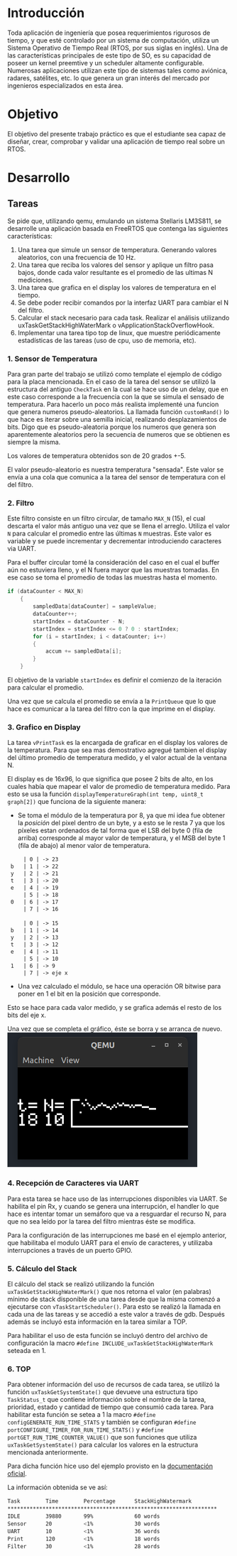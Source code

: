 # Introducción
Toda aplicación de ingenierı́a que posea requerimientos rigurosos de tiempo, y que esté controlado por un sistema de computación, utiliza un Sistema Operativo de Tiempo Real (RTOS, por sus siglas en inglés). Una de las caracterı́sticas principales de este tipo de SO, es su capacidad de poseer un kernel preemtive y un scheduler altamente configurable. Numerosas aplicaciones utilizan este tipo de sistemas tales como aviónica, radares, satélites, etc. lo que genera un gran interés del mercado por ingenieros especializados en esta área.

# Objetivo
El objetivo del presente trabajo práctico es que el estudiante sea capaz de diseñar, crear, comprobar y validar una aplicación de tiempo real sobre un RTOS.

# Desarrollo
## Tareas
Se pide que, utilizando qemu, emulando un sistema Stellaris LM3S811, se desarrolle una aplicación basada en FreeRTOS que contenga las siguientes caracterı́sticas:
1. Una tarea que simule un sensor de temperatura. Generando valores aleatorios, con una frecuencia de 10 Hz.
2. Una tarea que reciba los valores del sensor y aplique un filtro pasa bajos, donde cada valor resultante es el promedio de las ultimas N mediciones.
3. Una tarea que grafica en el display los valores de temperatura en el tiempo.
4. Se debe poder recibir comandos por la interfaz UART para cambiar el N del filtro.
5. Calcular el stack necesario para cada task. Realizar el análisis utilizando uxTaskGetStackHighWaterMark o vApplicationStackOverflowHook.
6. Implementar una tarea tipo top de linux, que muestre periódicamente estadı́sticas de las tareas (uso de cpu, uso de memoria, etc).

### 1. Sensor de Temperatura
Para gran parte del trabajo se utilizó como template el ejemplo de código para la placa mencionada. 
En el caso de la tarea del sensor se utilizó la estructura del antiguo `CheckTask` en la cual se hace uso de un delay, que en este caso corresponde a la frecuencia con la que se simula el sensado de temperatura.
Para hacerlo un poco más realista implementé una funcion que genera numeros pseudo-aleatorios.
La llamada función `customRand()` lo que hace es iterar sobre una semilla inicial, realizando desplazamientos de bits. Digo que es pseudo-aleatoria porque los numeros que genera son aparentemente aleatorios pero la secuencia de numeros que se obtienen es siempre la misma. 

Los valores de temperatura obtenidos son de 20 grados +-5.

El valor pseudo-aleatorio es nuestra temperatura "sensada".
Este valor se envía a una cola que comunica a la tarea del sensor de temperatura con el del filtro.

### 2. Filtro
Este filtro consiste en un filtro circular, de tamaño `MAX_N` (15), el cual descarta el valor más antiguo una vez que se llena el arreglo. Utiliza el valor `N` para calcular el promedio entre las últimas `N` muestras. Este valor es variable y se puede incrementar y decrementar introduciendo caracteres via UART. 

Para el buffer circular tomé la consideración del caso en el cual el buffer aún no estuviera lleno, y el N fuera mayor que las muestras tomadas. En ese caso se toma el promedio de todas las muestras hasta el momento.

```c
if (dataCounter < MAX_N)
    {
        sampledData[dataCounter] = sampleValue;
        dataCounter++;
        startIndex = dataCounter - N;
        startIndex = startIndex <= 0 ? 0 : startIndex; 
        for (i = startIndex; i < dataCounter; i++)
        {
            accum += sampledData[i];
        }
    }
```

El objetivo de la variable `startIndex` es definir el comienzo de la iteración para calcular el promedio. 

Una vez que se calcula el promedio se envía a la `PrintQueue` que lo que hace es comunicar a la tarea del filtro con la que imprime en el display.

### 3. Grafico en Display
La tarea `vPrintTask` es la encargada de graficar en el display los valores de la temperatura.
Para que sea mas demostrativo agregué tambien el display del último promedio de temperatura medido, y el valor actual de la ventana N.

El display es de 16x96, lo que significa que posee 2 bits de alto, en los cuales había que mapear el valor de promedio de temperatura medido. Para esto se usa la función `displayTemperatureGraph(int temp, uint8_t graph[2])` que funciona de la siguiente manera:
- Se toma el módulo de la temperatura por 8, ya que mi idea fue obtener la _posición_ del pixel dentro de un byte, y a esto se le resta 7 ya que los píxeles estan ordenados de tal forma que el LSB del byte 0 (fila de arriba) corresponde al mayor valor de temperatura, y el MSB del byte 1 (fila de abajo) al menor valor de temperatura.
```
     | 0 | -> 23
 b   | 1 | -> 22
 y   | 2 | -> 21
 t   | 3 | -> 20
 e   | 4 | -> 19
     | 5 | -> 18
 0   | 6 | -> 17
     | 7 | -> 16

     | 0 | -> 15
 b   | 1 | -> 14
 y   | 2 | -> 13
 t   | 3 | -> 12
 e   | 4 | -> 11
     | 5 | -> 10
 1   | 6 | -> 9
     | 7 | -> eje x
```
- Una vez calculado el módulo, se hace una operación OR bitwise para poner en 1 el bit en la posición que corresponde.

Esto se hace para cada valor medido, y se grafica además el resto de los bits del eje x.

Una vez que se completa el gráfico, éste se borra y se arranca de nuevo.
![Display](images/displayRTOS.png)

### 4. Recepción de Caracteres via UART
Para esta tarea se hace uso de las interrupciones disponibles via UART. Se habilita el pin Rx, y cuando se genera una interrupción, el handler lo que hace es intentar tomar un semáforo que va a resguardar el recurso N, para que no sea leído por la tarea del filtro mientras éste se modifica.

Para la configuración de las interrupciones me basé en el ejemplo anterior, que habilitaba el modulo UART para el envío de caracteres, y utilizaba interrupciones a través de un puerto GPIO. 

### 5. Cálculo del Stack
El cálculo del stack se realizó utilizando la función `uxTaskGetStackHighWaterMark()` que nos retorna el valor (en palabras) mínimo de stack disponible de una tarea desde que la misma comenzó a ejecutarse con `vTaskStartScheduler()`.
Para esto se realizó la llamada en cada una de las tareas y se accedió a este valor a través de gdb. Después además se incluyó esta información en la tarea similar a TOP.

Para habilitar el uso de esta función se incluyó dentro del archivo de configuración la macro `#define INCLUDE_uxTaskGetStackHighWaterMark` seteada en 1.


### 6. TOP
Para obtener información del uso de recursos de cada tarea, se utilizó la función `uxTaskGetSystemState()` que devueve una estructura tipo `TaskStatus_t` que contiene información sobre el nombre de la tarea, prioridad, estado y cantidad de tiempo que consumió cada tarea.
Para habilitar esta función se setea a 1 la macro `#define configGENERATE_RUN_TIME_STATS` y también se configuran `#define portCONFIGURE_TIMER_FOR_RUN_TIME_STATS()` y `#define portGET_RUN_TIME_COUNTER_VALUE()` que son funciones que utiliza `uxTaskGetSystemState()` para calcular los valores en la estructura mencionada anteriormente.

Para dicha función hice uso del ejemplo provisto en la 
[documentación oficial](http://www.openrtos.net/uxTaskGetSystemState.html).

La información obtenida se ve así:

```bash
Task		Time		Percentage	    StackHighWatermark
****************************************************************** 
IDLE		39880		99%		        60 words
Sensor		20		    <1%		        30 words
UART		10		    <1%		        36 words
Print		120		    <1%		        18 words
Filter		30		    <1%		        28 words
```


